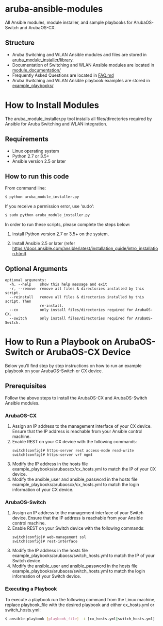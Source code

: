 # aruba-ansible-modules
All Ansible modules, module installer, and sample playbooks for ArubaOS-Switch and ArubaOS-CX.

## Structure

* Aruba Switching and WLAN Ansible modules and files are stored in [aruba_module_installer/library](https://github.com/aruba/aruba-ansible-modules/tree/master/aruba_module_installer/library).
* Documentation of Switching and WLAN Ansible modules are located in [module_documentation/](https://github.com/aruba/aruba-ansible-modules/tree/master/module_documentation) 
* Frequently Asked Questions are located in [FAQ.md](https://github.com/aruba/aruba-ansible-modules/blob/master/FAQ.md)
* Aruba Switching and WLAN Ansible playbook examples are stored in [example_playbooks/](https://github.com/aruba/aruba-ansible-modules/tree/master/example_playbooks)

# How to Install Modules
The aruba_module_installer.py tool installs all files/directories required by Ansible for Aruba Switching and WLAN integration.

## Requirements

* Linux operating system
* Python 2.7 or 3.5+
* Ansible version 2.5 or later


## How to run this code
From command line:    
```bash
$ python aruba_module_installer.py
```
If you receive a permission error, use 'sudo':
```bash
$ sudo python aruba_module_installer.py
```

In order to run these scripts, please complete the steps below:
1. Install Python version 2.7 or 3.5+ on the system.

2. Install Ansible 2.5 or later (refer https://docs.ansible.com/ansible/latest/installation_guide/intro_installation.html).
 
## Optional Arguments
```
optional arguments:
  -h, --help    show this help message and exit
  -r, --remove  remove all files & directories installed by this script.
  --reinstall   remove all files & directories installed by this script. Then
                re-install.
  --cx          only install files/directories required for ArubaOS-CX.
  --switch      only install files/directories required for ArubaOS-Switch.
```

# How to Run a Playbook on ArubaOS-Switch or ArubaOS-CX Device
Below you'll find step by step instructions on how to run an example playbook on your ArubaOS-Switch or CX device.
## Prerequisites
Follow the above steps to install the ArubaOS-CX and ArubaOS-Switch Ansible modules.

### ArubaOS-CX
1. Assign an IP address to the management interface of your CX device. Ensure that the IP address is reachable
from your Ansible control machine.
2. Enable REST on your CX device with the following commands:
    ```
    switch(config)# https-server rest access-mode read-write
    switch(config)# https-server vrf mgmt
    ```
3. Modify the IP address in the hosts file example_playbooks/arubaoscx/cx_hosts.yml to match the IP of your CX device.
4. Modify the ansible_user and ansible_password in the hosts file example_playbooks/arubaoscx/cx_hosts.yml to match the login information of your CX device.

    
### ArubaOS-Switch
1. Assign an IP address to the management interface of your Switch device. Ensure that the IP address is reachable
from your Ansible control machine.
2. Enable REST on your Switch device with the following commands:
    ```
    switch(config)# web-management ssl
    switch(config)# rest-interface
    ```
3. Modify the IP address in the hosts file example_playbooks/arubaoss/switch_hosts.yml to match the IP of your Switch device.
4. Modify the ansible_user and ansible_password in the hosts file example_playbooks/arubaoss/switch_hosts.yml to match the login information of your Switch device.


### Executing a Playbook
To execute a playbook run the following command from the Linux machine, replace playbook_file with the desired playbook and either cx_hosts.yml or switch_hosts.yml:  
```bash
$ ansible-playbook [playbook_file] -i [cx_hosts.yml|switch_hosts.yml]
```
